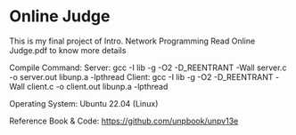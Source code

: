 # Online Judge
This is my final project of Intro. Network Programming
Read Online Judge.pdf to know more details

Compile Command:
Server:  gcc -I lib -g -O2 -D_REENTRANT -Wall server.c -o server.out libunp.a -lpthread
Client:  gcc -I lib -g -O2 -D_REENTRANT -Wall client.c -o client.out libunp.a -lpthread

Operating System:
Ubuntu 22.04  (Linux)

Reference Book & Code:
https://github.com/unpbook/unpv13e
